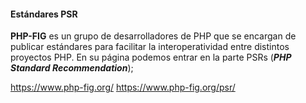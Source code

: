 #### Estándares PSR
**PHP-FIG** es un grupo de desarrolladores de PHP que se encargan de publicar estándares para facilitar la interoperatividad entre distintos proyectos PHP. En su página podemos entrar en la parte PSRs (***PHP Standard Recommendation***); 

https://www.php-fig.org/
https://www.php-fig.org/psr/
